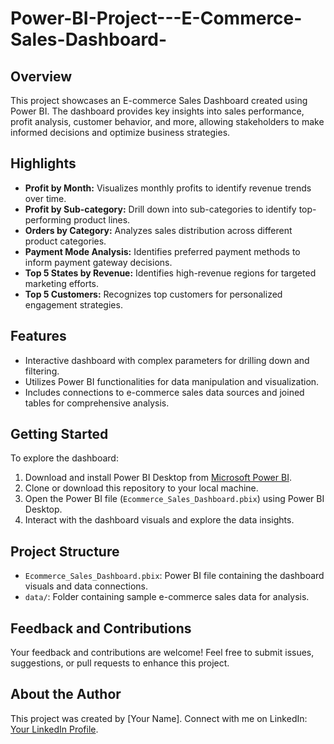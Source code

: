 # Power-BI-Project---E-Commerce-Sales-Dashboard-

## Overview
This project showcases an E-commerce Sales Dashboard created using Power BI. The dashboard provides key insights into sales performance, profit analysis, customer behavior, and more, allowing stakeholders to make informed decisions and optimize business strategies.

## Highlights
- **Profit by Month:** Visualizes monthly profits to identify revenue trends over time.
- **Profit by Sub-category:** Drill down into sub-categories to identify top-performing product lines.
- **Orders by Category:** Analyzes sales distribution across different product categories.
- **Payment Mode Analysis:** Identifies preferred payment methods to inform payment gateway decisions.
- **Top 5 States by Revenue:** Identifies high-revenue regions for targeted marketing efforts.
- **Top 5 Customers:** Recognizes top customers for personalized engagement strategies.

## Features
- Interactive dashboard with complex parameters for drilling down and filtering.
- Utilizes Power BI functionalities for data manipulation and visualization.
- Includes connections to e-commerce sales data sources and joined tables for comprehensive analysis.

## Getting Started
To explore the dashboard:
1. Download and install Power BI Desktop from [Microsoft Power BI](https://powerbi.microsoft.com/).
2. Clone or download this repository to your local machine.
3. Open the Power BI file (`Ecommerce_Sales_Dashboard.pbix`) using Power BI Desktop.
4. Interact with the dashboard visuals and explore the data insights.

## Project Structure
- `Ecommerce_Sales_Dashboard.pbix`: Power BI file containing the dashboard visuals and data connections.
- `data/`: Folder containing sample e-commerce sales data for analysis.

## Feedback and Contributions
Your feedback and contributions are welcome! Feel free to submit issues, suggestions, or pull requests to enhance this project.

## About the Author
This project was created by [Your Name]. Connect with me on LinkedIn: [Your LinkedIn Profile](https://www.linkedin.com/in/your-profile).

